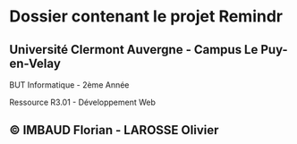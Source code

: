 # Dossier contenant le projet Remindr

## Université Clermont Auvergne - Campus Le Puy-en-Velay
 
 BUT Informatique - 2ème Année
 
 Ressource R3.01 - Développement Web

## © IMBAUD Florian - LAROSSE Olivier
